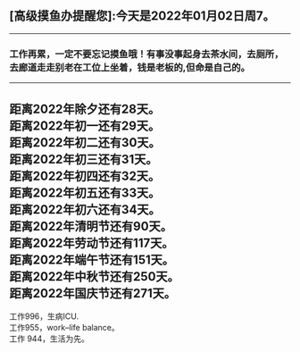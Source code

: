 ## [高级摸鱼办提醒您]:今天是2022年01月02日周7。
---
### 工作再累，一定不要忘记摸鱼哦！有事没事起身去茶水间，去厕所，去廊道走走别老在工位上坐着，钱是老板的,但命是自己的。
---
距离2022年除夕还有28天。  
距离2022年初一还有29天。  
距离2022年初二还有30天。  
距离2022年初三还有31天。  
距离2022年初四还有32天。  
距离2022年初五还有33天。  
距离2022年初六还有34天。  
距离2022年清明节还有90天。  
距离2022年劳动节还有117天。  
距离2022年端午节还有151天。  
距离2022年中秋节还有250天。  
距离2022年国庆节还有271天。  
---
工作996，生病ICU.  
工作955，work–life balance。  
工作 944，生活为先。